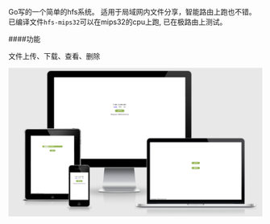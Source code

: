 Go写的一个简单的hfs系统。
适用于局域网内文件分享，智能路由上跑也不错。
已编译文件`hfs-mips32`可以在mips32的cpu上跑, 已在极路由上测试。

####功能

文件上传、下载、查看、删除


![preview](preview.png)